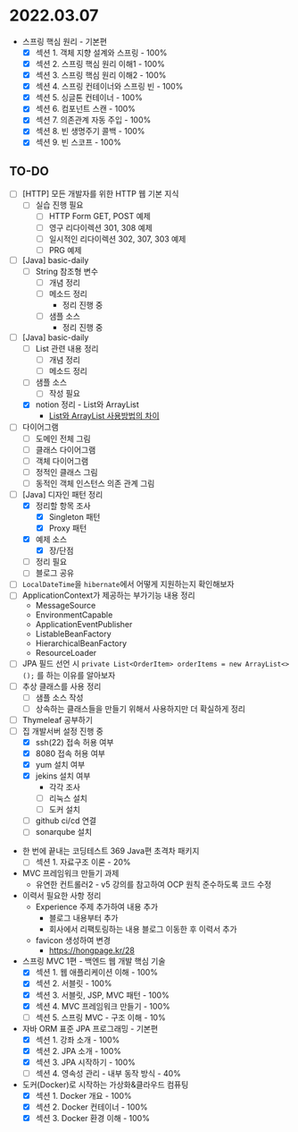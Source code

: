 # 2022.03.07

- 스프링 핵심 원리 - 기본편
	- [x] 섹션 1. 객체 지향 설계와 스프링 - 100%
	- [x] 섹션 2. 스프링 핵심 원리 이해1 - 100%
	- [x] 섹션 3. 스프링 핵심 원리 이해2 - 100%
	- [X] 섹션 4. 스프링 컨테이너와 스프링 빈 - 100%
	- [X] 섹션 5. 싱글톤 컨테이너 - 100%
	- [X] 섹션 6. 컴포넌트 스캔 - 100%
	- [X] 섹션 7. 의존관계 자동 주입 - 100%
	- [X] 섹션 8. 빈 생명주기 콜백 - 100%
	- [X] 섹션 9. 빈 스코프 - 100%

## TO-DO

- [ ] [HTTP] 모든 개발자를 위한 HTTP 웹 기본 지식
	- [ ] 실습 진행 필요
		- [ ] HTTP Form GET, POST 예제
		- [ ] 영구 리다이렉션 301, 308 예제
		- [ ] 일시적인 리다이렉션 302, 307, 303 예제
		- [ ] PRG 예제
- [ ] [Java] basic-daily
	- [ ] String 참조형 변수
		- [ ] 개념 정리
		- [ ] 메소드 정리
			- 정리 진행 중
		- [ ] 샘플 소스
			- 정리 진행 중
- [ ] [Java] basic-daily
	- [ ] List 관련 내용 정리
		- [ ] 개념 정리
		- [ ] 메소드 정리
	- [ ] 샘플 소스
		- [ ] 작성 필요
	- [x] notion 정리 - List와 ArrayList
		- [List와 ArrayList 사용방법의 차이](https://codeleesh.notion.site/List-ArrayList-62d090443f594aabbc4a6ea0048cb4b4)
- [ ] 다이어그램
	- [ ] 도메인 전체 그림
	- [ ] 클래스 다이어그램
	- [ ] 객체 다이어그램
	- [ ] 정적인 클래스 그림
	- [ ] 동적인 객체 인스턴스 의존 관계 그림
- [ ] [Java] 디자인 패턴 정리
	- [x] 정리할 항목 조사
		- [x] Singleton 패턴
		- [x] Proxy 패턴
	- [x] 예제 소스
		- [x] 장/단점
	- [ ] 정리 필요
	- [ ] 블로그 공유
- [ ] `LocalDateTime`을 `hibernate`에서 어떻게 지원하는지 확인해보자
- [ ] ApplicationContext가 제공하는 부가기능 내용 정리
	- MessageSource
	- EnvironmentCapable
	- ApplicationEventPublisher
	- ListableBeanFactory
	- HierarchicalBeanFactory
	- ResourceLoader
- [ ] JPA 필드 선언 시 `private List<OrderItem> orderItems = new ArrayList<>();` 를 하는 이유를 알아보자
- [ ] 추상 클래스를 사용 정리
	- [ ] 샘플 소스 작성
	- [ ] 상속하는 클래스들을 만들기 위해서 사용하지만 더 확실하게 정리
- [ ] Thymeleaf 공부하기
- [ ] 집 개발서버 설정 진행 중
	- [x] ssh(22) 접속 허용 여부
	- [x] 8080 접속 허용 여부
	- [x] yum 설치 여부
	- [X] jekins 설치 여부
		- 각각 조사
		- [ ] 리눅스 설치
		- [ ] 도커 설치
	- [ ] github ci/cd 연결
	- [ ] sonarqube 설치
- 한 번에 끝내는 코딩테스트 369 Java편 초격차 패키지
	- [ ] 섹션 1. 자료구조 이론 - 20%
- MVC 프레임워크 만들기 과제
  - 유연한 컨트롤러2 - v5 강의를 참고하여 OCP 원칙 준수하도록 코드 수정
- 이력서 필요한 사항 정리
	- Experience 주제 추가하여 내용 추가
		- 블로그 내용부터 추가
		- 회사에서 리팩토링하는 내용 블로그 이동한 후 이력서 추가
	- favicon 생성하여 변경
		- https://hongpage.kr/28
- 스프링 MVC 1편 - 백엔드 웹 개발 핵심 기술
	- [x] 섹션 1. 웹 애플리케이션 이해 - 100%
	- [x] 섹션 2. 서블릿 - 100%
	- [X] 섹션 3. 서블릿, JSP, MVC 패턴 - 100%
	- [X] 섹션 4. MVC 프레임워크 만들기 - 100%
	- [ ] 섹션 5. 스프링 MVC - 구조 이해 - 10%
- 자바 ORM 표준 JPA 프로그래밍 - 기본편
	- [X] 섹션 1. 강좌 소개 - 100%
	- [X] 섹션 2. JPA 소개 - 100%
	- [X] 섹션 3. JPA 시작하기 - 100%
	- [ ] 섹션 4. 영속성 관리 - 내부 동작 방식 - 40%
- 도커(Docker)로 시작하는 가상화&클라우드 컴퓨팅
	- [X] 섹션 1. Docker 개요 - 100%
	- [X] 섹션 2. Docker 컨테이너 - 100%
	- [x] 섹션 3. Docker 환경 이해 - 100%
